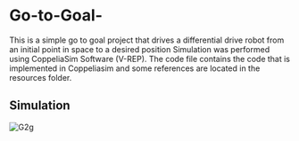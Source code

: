 # Go-to-Goal-
This is a simple go to goal project that drives a differential drive robot from an initial point in space to a desired position
Simulation was performed using CoppeliaSim Software (V-REP). The code file contains the code that is implemented in Coppeliasim and some references are located in the resources folder. 


## Simulation
![G2g](https://user-images.githubusercontent.com/79549152/122922724-8dbc9b80-d329-11eb-8d9b-78f6ed7b9c93.gif)
